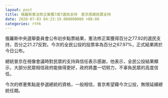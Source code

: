 ```yaml
---
layout: post
title: 俄羅斯憲法修正案獲7成7選民支持　普京感謝民眾支持
date: 2020-07-03 04:23:19.000000000 +08:00
categories: rthk
---
```


俄羅斯中央選舉委員會公布初步點票結果，憲法修正案獲得百分之77.92的選民支持，百分之21.27反對。今次的全民公投的投票率為百分之67.97%，正式結果將於今日公布。

總統普京在視像會議時對民眾的支持與信任表示感謝，他表示，全民公投結果顯示，大部分民眾相信政府能做得更好，政府將盡一切努力，不辜負民眾的高度信任。

今次的修憲焦點是參選總統的資格，一般相信，普京希望藉今次公投，無限延續總統任期。
